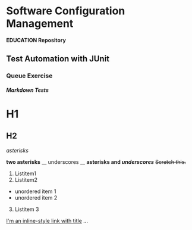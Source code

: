 # Software Configuration Management #

**EDUCATION Repository**

## Test Automation with JUnit ##

### Queue Exercise ###


##### Markdown Tests #####
# H1 #
## H2 ##


*asterisks*

**two asterisks** 
__ underscores __
**asterisks and _underscores_**
~~Scratch this.~~

1. Listitem1
2. Listitem2
  + unordered item 1
  + unordered item 2
3. Listitem 3


[I'm an inline-style link with title](https://www.google.com "Google's Homepage")
...

